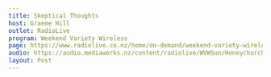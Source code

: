 ```yaml
---
title: Skeptical Thoughts
host: Graeme Hill
outlet: RadioLive
program: Weekend Variety Wireless
page: https://www.radiolive.co.nz/home/on-demand/weekend-variety-wireless/2018/07/skeptical-thoughts-0.html
audio: https://audio.mediaworks.nz/content/radiolive/WVWSun/Honeychurch.mp3
layout: Post
---
```


<page-radio />
